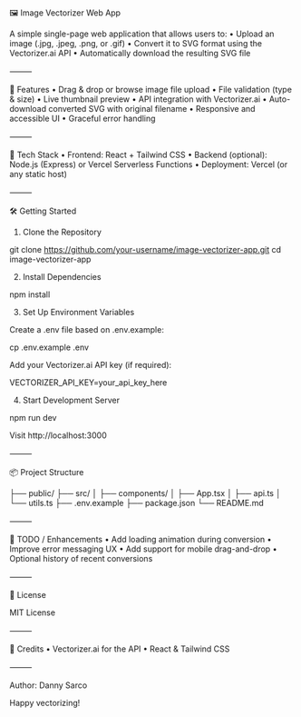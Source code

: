 🖼️ Image Vectorizer Web App

A simple single-page web application that allows users to:
	•	Upload an image (.jpg, .jpeg, .png, or .gif)
	•	Convert it to SVG format using the Vectorizer.ai API
	•	Automatically download the resulting SVG file

⸻

🚀 Features
	•	Drag & drop or browse image file upload
	•	File validation (type & size)
	•	Live thumbnail preview
	•	API integration with Vectorizer.ai
	•	Auto-download converted SVG with original filename
	•	Responsive and accessible UI
	•	Graceful error handling

⸻

🧰 Tech Stack
	•	Frontend: React + Tailwind CSS
	•	Backend (optional): Node.js (Express) or Vercel Serverless Functions
	•	Deployment: Vercel (or any static host)

⸻

🛠️ Getting Started

1. Clone the Repository

git clone https://github.com/your-username/image-vectorizer-app.git
cd image-vectorizer-app

2. Install Dependencies

npm install

3. Set Up Environment Variables

Create a .env file based on .env.example:

cp .env.example .env

Add your Vectorizer.ai API key (if required):

VECTORIZER_API_KEY=your_api_key_here

4. Start Development Server

npm run dev

Visit http://localhost:3000

⸻

📦 Project Structure

├── public/
├── src/
│   ├── components/
│   ├── App.tsx
│   ├── api.ts
│   └── utils.ts
├── .env.example
├── package.json
└── README.md


⸻

🧪 TODO / Enhancements
	•	Add loading animation during conversion
	•	Improve error messaging UX
	•	Add support for mobile drag-and-drop
	•	Optional history of recent conversions

⸻

📄 License

MIT License

⸻

🙏 Credits
	•	Vectorizer.ai for the API
	•	React & Tailwind CSS

⸻

Author: Danny Sarco

Happy vectorizing!

